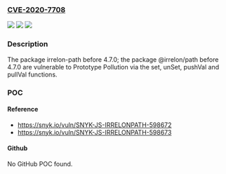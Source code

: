 ### [CVE-2020-7708](https://cve.mitre.org/cgi-bin/cvename.cgi?name=CVE-2020-7708)
![](https://img.shields.io/static/v1?label=Product&message=%40irrelon%2Fpath&color=blue)
![](https://img.shields.io/static/v1?label=Version&message=%3C%204.7.0%20&color=brighgreen)
![](https://img.shields.io/static/v1?label=Vulnerability&message=Prototype%20Pollution&color=brighgreen)

### Description

The package irrelon-path before 4.7.0; the package @irrelon/path before 4.7.0 are vulnerable to Prototype Pollution via the set, unSet, pushVal and pullVal functions.

### POC

#### Reference
- https://snyk.io/vuln/SNYK-JS-IRRELONPATH-598672
- https://snyk.io/vuln/SNYK-JS-IRRELONPATH-598673

#### Github
No GitHub POC found.

